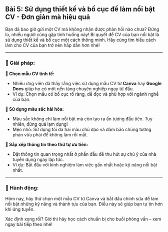 ## Bài 5: Sử dụng thiết kế và bố cục để làm nổi bật CV - Đơn giản mà hiệu quả

Bạn đã bao giờ gửi một CV mà không nhận được phản hồi nào chưa? Đừng lo, nhiều người cũng gặp tình huống này! Bí quyết để CV của bạn nổi bật là sử dụng thiết kế và bố cục một cách thông minh. Hãy cùng tìm hiểu cách làm cho CV của bạn trở nên hấp dẫn hơn nhé!

---

### 📌 Giải pháp:

**🔹 Chọn mẫu CV tinh tế:**

- Nhiều ứng viên đã thấy rằng việc sử dụng mẫu CV từ **Canva** hay **Google Docs** giúp họ có một nền tảng chuyên nghiệp ngay từ đầu.  
- Ví dụ: Chọn mẫu có bố cục rõ ràng, dễ đọc và phù hợp với ngành nghề của bạn.

**🔹 Sử dụng màu sắc hài hòa:**

- Màu sắc không chỉ làm nổi bật mà còn tạo ra ấn tượng đầu tiên. Tuy nhiên, đừng quá lạm dụng!  
- Mẹo nhỏ: Sử dụng tối đa hai màu chủ đạo và đảm bảo chúng tương phản vừa phải để không làm rối mắt.

**🔹 Sắp xếp thông tin theo thứ tự ưu tiên:**

- Đặt thông tin quan trọng nhất ở phần đầu để thu hút sự chú ý của nhà tuyển dụng ngay lập tức.  
- Ví dụ: Bắt đầu với kinh nghiệm làm việc gần nhất hoặc kỹ năng nổi bật nhất.

---

### 🚀 Hành động:

Hôm nay, hãy thử chọn một mẫu CV từ Canva và bắt đầu chỉnh sửa để làm nổi bật những kỹ năng và thành tựu của bạn. Điều này sẽ giúp bạn tự tin hơn khi ứng tuyển.

Xác định xong rồi? Giờ thì hãy học cách chuẩn bị cho buổi phỏng vấn – xem ngay bài tiếp theo nhé!